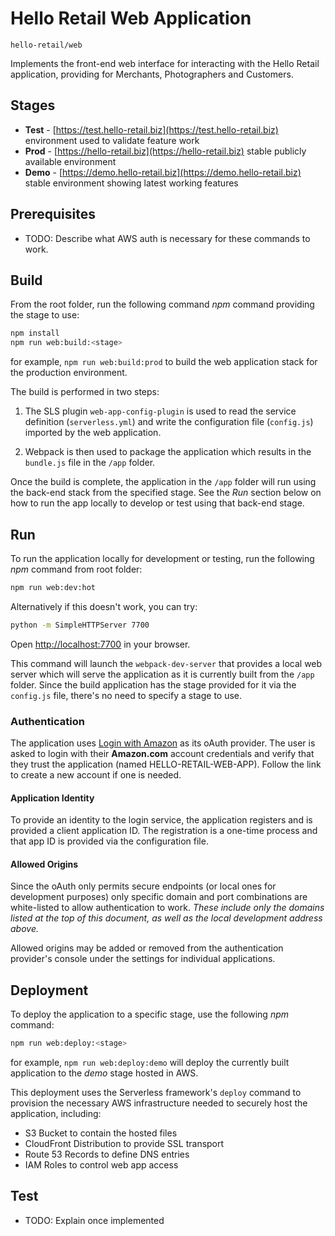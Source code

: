 # Hello Retail Web Application
`hello-retail/web`

Implements the front-end web interface for interacting with the Hello Retail application, providing
for Merchants, Photographers and Customers.

## Stages
* __Test__ - [https://test.hello-retail.biz](https://test.hello-retail.biz) environment used to validate feature work
* __Prod__ - [https://hello-retail.biz](https://hello-retail.biz) stable publicly available environment
* __Demo__ - [https://demo.hello-retail.biz](https://demo.hello-retail.biz) stable environment showing latest working features

## Prerequisites

* TODO: Describe what AWS auth is necessary for these commands to work.

## Build
From the root folder, run the following command _npm_ command
providing the stage to use:

```bash
npm install
npm run web:build:<stage>
```

for example, `npm run web:build:prod` to build the web application stack for the production environment.

The build is performed in two steps:

1. The SLS plugin `web-app-config-plugin` is used to read the service definition (`serverless.yml`)
and write the configuration file (`config.js`) imported by the web application.

2. Webpack is then used to package the application which results in the `bundle.js` file in the `/app` folder.

Once the build is complete, the application in the `/app` folder will run using the back-end stack
 from the specified stage. See the _Run_ section below on how to run the app locally to develop or test
 using that back-end stage.

## Run
To run the application locally for development or testing, run the following _npm_ command from root folder:

```bash
npm run web:dev:hot
```

Alternatively if this doesn't work, you can try:

```bash
python -m SimpleHTTPServer 7700
```

Open [http://localhost:7700](http://localhost:7700) in your browser.

This command will launch the `webpack-dev-server` that provides a local web server which will serve the
application as it is currently built from the `/app` folder. Since the build application has the stage
provided for it via the `config.js` file, there's no need to specify a stage to use.

### Authentication

The application uses [Login with Amazon](https://login.amazon.com/) as its oAuth provider. The user is
asked to login with their **Amazon.com** account credentials and verify that they trust the application
(named HELLO-RETAIL-WEB-APP). Follow the link to create a new account if one is needed.

#### Application Identity

To provide an identity to the login service, the application registers and is provided a client application
ID. The registration is a one-time process and that app ID is provided via the configuration file.

#### Allowed Origins

Since the oAuth only permits secure endpoints (or local ones for development purposes) only specific
domain and port combinations are white-listed to allow authentication to work. _These include only the domains
listed at the top of this document, as well as the local development address above._

Allowed origins may be added or removed from the authentication provider's console under the settings
for individual applications.

## Deployment

To deploy the application to a specific stage, use the following _npm_ command:

```bash
npm run web:deploy:<stage>
```

for example, `npm run web:deploy:demo` will deploy the currently built application to the *demo* stage
hosted in AWS.

This deployment uses the Serverless framework's `deploy` command to provision the necessary AWS
 infrastructure needed to securely host the application, including:

 * S3 Bucket to contain the hosted files
 * CloudFront Distribution to provide SSL transport
 * Route 53 Records to define DNS entries
 * IAM Roles to control web app access


## Test

* TODO: Explain once implemented
